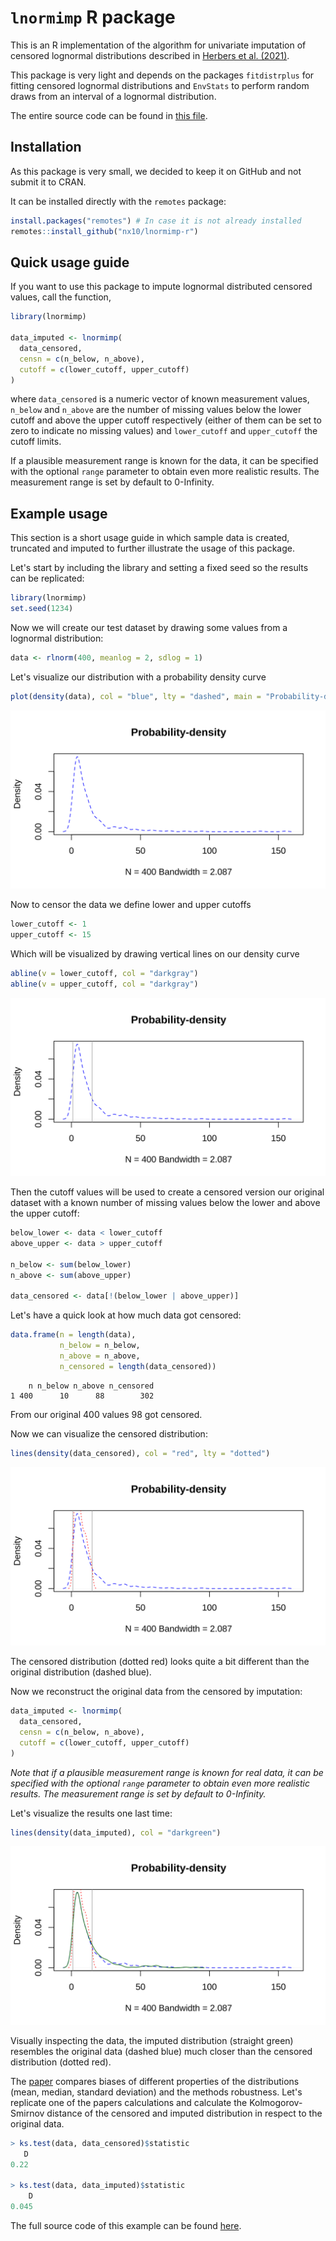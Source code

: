 # `lnormimp` R package 

This is an R implementation of the algorithm for univariate imputation of censored lognormal distributions described in [Herbers et al. (2021)](https://doi.org/10.1016/j.cpnec.2021.100052).

This package is very light and depends on the packages `fitdistrplus` for fitting censored lognormal distributions and `EnvStats` to perform random draws from an interval of a lognormal distribution.

The entire source code can be found in [this file](https://github.com/nx10/lnormimp-r/blob/master/R/lnormimp.R).

## Installation

As this package is very small, we decided to keep it on GitHub and not submit it to CRAN.

It can be installed directly with the `remotes` package:

```R
install.packages("remotes") # In case it is not already installed
remotes::install_github("nx10/lnormimp-r")
```

## Quick usage guide

If you want to use this package to impute lognormal distributed censored values, call the function,

```R
library(lnormimp)

data_imputed <- lnormimp(
  data_censored,
  censn = c(n_below, n_above),
  cutoff = c(lower_cutoff, upper_cutoff)
)
```

where `data_censored` is a numeric vector of known measurement values, `n_below` and `n_above` are the number of missing values below the lower cutoff and above the upper cutoff respectively (either of them can be set to zero to indicate no missing values) and `lower_cutoff` and `upper_cutoff` the cutoff limits.

If a plausible measurement range is known for the data, it can be specified with the optional `range` parameter to obtain even more realistic results. The measurement range is set by default to 0-Infinity.

## Example usage

This section is a short usage guide in which sample data is created, truncated and imputed to further illustrate the usage of this package.

Let's start by including the library and setting a fixed seed so the results can be replicated:

```R
library(lnormimp)
set.seed(1234)
```

Now we will create our test dataset by drawing some values from a lognormal distribution:

```R
data <- rlnorm(400, meanlog = 2, sdlog = 1)
```

Let's visualize our distribution with a probability density curve

```R
plot(density(data), col = "blue", lty = "dashed", main = "Probability-density")
```

![](https://raw.githubusercontent.com/nx10/lnormimp-r/master/docs/example-usage-1.svg)

Now to censor the data we define lower and upper cutoffs 

```R
lower_cutoff <- 1
upper_cutoff <- 15
```

Which will be visualized by drawing vertical lines on our density curve

```R
abline(v = lower_cutoff, col = "darkgray")
abline(v = upper_cutoff, col = "darkgray")
```

![](https://raw.githubusercontent.com/nx10/lnormimp-r/master/docs/example-usage-2.svg)

Then the cutoff values will be used to create a censored version our original dataset with a known number of missing values below the lower and above the upper cutoff:

```R
below_lower <- data < lower_cutoff
above_upper <- data > upper_cutoff

n_below <- sum(below_lower)
n_above <- sum(above_upper)

data_censored <- data[!(below_lower | above_upper)]
```

Let's have a quick look at how much data got censored:

```R
data.frame(n = length(data),
           n_below = n_below,
           n_above = n_above,
           n_censored = length(data_censored))
```

```
    n n_below n_above n_censored
1 400      10      88        302
```

From our original 400 values 98 got censored.

Now we can visualize the censored distribution:

```R
lines(density(data_censored), col = "red", lty = "dotted")
```

![](https://raw.githubusercontent.com/nx10/lnormimp-r/master/docs/example-usage-3.svg)

The censored distribution (dotted red) looks quite a bit different than the original distribution (dashed blue).

Now we reconstruct the original data from the censored by imputation:

```R
data_imputed <- lnormimp(
  data_censored,
  censn = c(n_below, n_above),
  cutoff = c(lower_cutoff, upper_cutoff)
)
```

_Note that if a plausible measurement range is known for real data, it can be specified with the optional `range` parameter to obtain even more realistic results. The measurement range is set by default to 0-Infinity._

Let's visualize the results one last time:

```R
lines(density(data_imputed), col = "darkgreen")
```

![](https://raw.githubusercontent.com/nx10/lnormimp-r/master/docs/example-usage-4.svg)

Visually inspecting the data, the imputed distribution (straight green) resembles the original data (dashed blue) much closer than the censored distribution (dotted red).

The [paper](https://doi.org/10.1016/j.cpnec.2021.100052) compares biases of different properties of the distributions (mean, median, standard deviation) and the methods robustness. Let's replicate one of the papers calculations and calculate the Kolmogorov-Smirnov distance of the censored and imputed distribution in respect to the original data.

```R
> ks.test(data, data_censored)$statistic
   D 
0.22 

> ks.test(data, data_imputed)$statistic
    D 
0.045 
```

The full source code of this example can be found [here](https://github.com/nx10/lnormimp-r/blob/master/docs/example-usage.R).
